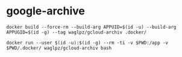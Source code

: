 # google-archive


`docker build --force-rm --build-arg APPUID=$(id -u) --build-arg APPUGID=$(id -g) --tag waglpz/gcloud-archiv .docker/`

`docker run --user $(id -u):$(id -g) --rm -ti -v $PWD:/app -v $PWD/.docker/ waglpz/gcloud-archiv bash`